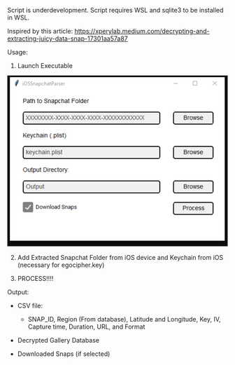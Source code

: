 
Script is underdevelopment. Script requires WSL and sqlite3 to be installed in WSL.  

Inspired by this article: https://xperylab.medium.com/decrypting-and-extracting-juicy-data-snap-17301aa57a87

Usage:
1. Launch Executable

![Image](image.png)

2. Add Extracted Snapchat Folder from iOS device and Keychain from iOS (necessary for egocipher.key)

3. PROCESS!!!!

Output:
- CSV file:
	- SNAP_ID, Region (From database), Latitude and Longitude, Key, IV, Capture time, Duration, URL, and Format

- Decrypted Gallery Database
- Downloaded Snaps (if selected)
